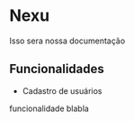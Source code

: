 # Nexu

Isso sera nossa documentação

## Funcionalidades
* Cadastro de usuários

funcionalidade blabla
